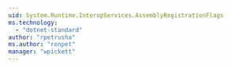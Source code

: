 ```yaml
---
uid: System.Runtime.InteropServices.AssemblyRegistrationFlags
ms.technology: 
  - "dotnet-standard"
author: "rpetrusha"
ms.author: "ronpet"
manager: "wpickett"
---
```

